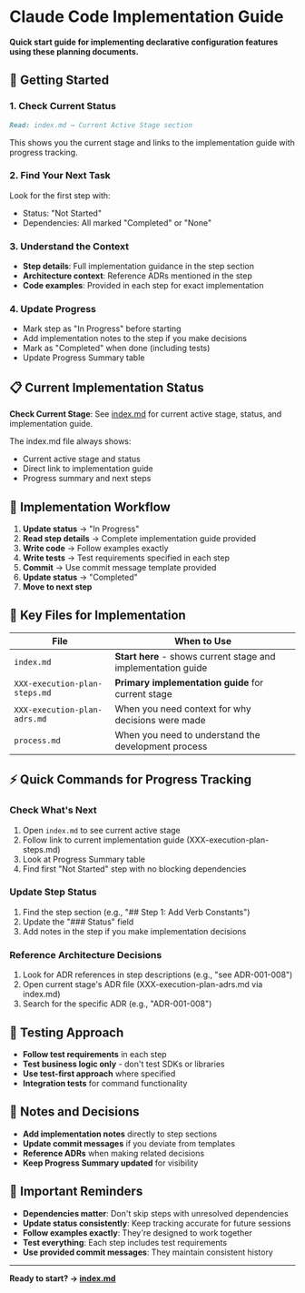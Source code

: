 # Claude Code Implementation Guide

**Quick start guide for implementing declarative configuration features using these planning documents.**

## 🚀 Getting Started

### 1. Check Current Status
```markdown
Read: index.md → Current Active Stage section
```
This shows you the current stage and links to the implementation guide with progress tracking.

### 2. Find Your Next Task
Look for the first step with:
- Status: "Not Started" 
- Dependencies: All marked "Completed" or "None"

### 3. Understand the Context
- **Step details**: Full implementation guidance in the step section
- **Architecture context**: Reference ADRs mentioned in the step
- **Code examples**: Provided in each step for exact implementation

### 4. Update Progress
- Mark step as "In Progress" before starting
- Add implementation notes to the step if you make decisions
- Mark as "Completed" when done (including tests)
- Update Progress Summary table

## 📋 Current Implementation Status

**Check Current Stage**: See [index.md](index.md) for current active stage, status, and implementation guide.

The index.md file always shows:
- Current active stage and status
- Direct link to implementation guide
- Progress summary and next steps

## 🎯 Implementation Workflow

1. **Update status** → "In Progress"
2. **Read step details** → Complete implementation guide provided
3. **Write code** → Follow examples exactly
4. **Write tests** → Test requirements specified in each step
5. **Commit** → Use commit message template provided
6. **Update status** → "Completed"
7. **Move to next step**

## 🔧 Key Files for Implementation

| File | When to Use |
|------|-------------|
| `index.md` | **Start here** - shows current stage and implementation guide |
| `XXX-execution-plan-steps.md` | **Primary implementation guide** for current stage |
| `XXX-execution-plan-adrs.md` | When you need context for why decisions were made |
| `process.md` | When you need to understand the development process |

## ⚡ Quick Commands for Progress Tracking

### Check What's Next
1. Open `index.md` to see current active stage
2. Follow link to current implementation guide (XXX-execution-plan-steps.md)
3. Look at Progress Summary table
4. Find first "Not Started" step with no blocking dependencies

### Update Step Status
1. Find the step section (e.g., "## Step 1: Add Verb Constants")
2. Update the "### Status" field
3. Add notes in the step if you make implementation decisions

### Reference Architecture Decisions
1. Look for ADR references in step descriptions (e.g., "see ADR-001-008")
2. Open current stage's ADR file (XXX-execution-plan-adrs.md via index.md)
3. Search for the specific ADR (e.g., "ADR-001-008")

## 🧪 Testing Approach

- **Follow test requirements** in each step
- **Test business logic only** - don't test SDKs or libraries
- **Use test-first approach** where specified
- **Integration tests** for command functionality

## 📝 Notes and Decisions

- **Add implementation notes** directly to step sections
- **Update commit messages** if you deviate from templates
- **Reference ADRs** when making related decisions
- **Keep Progress Summary updated** for visibility

## 🚨 Important Reminders

- **Dependencies matter**: Don't skip steps with unresolved dependencies
- **Update status consistently**: Keep tracking accurate for future sessions
- **Follow examples exactly**: They're designed to work together
- **Test everything**: Each step includes test requirements
- **Use provided commit messages**: They maintain consistent history

---

**Ready to start? → [index.md](index.md)**